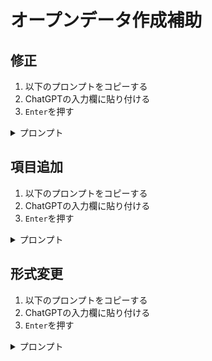 # オープンデータ作成補助

## 修正

1. 以下のプロンプトをコピーする
2. ChatGPTの入力欄に貼り付ける
3. `Enter`を押す

<details><summary>プロンプト</summary>

```
以下のCSVデータのカナを全角から半角にしてください。
例: リュウキュウ → ﾘｭｳｷｭｳ

###
名称,名称_ｶﾅ,名称_英語,文化財分類,種類,住所
「琉球嶌真景」絵巻,リュウキュウトウシンケイエマキ,,絵画,美術工芸品,名護市東江1-8-11
琉球交易港図屏風,リュウキュウコウエキコウズビョウブ,,絵画,美術工芸品,浦添市浦添市美術館
琉球八景,リュウキュウハッケイ,,絵画,美術工芸品,浦添市浦添市美術館
琉球交易港図,リュウキュウコウエキコウズ,,絵画,美術工芸品,浦添市浦添市美術館
花鳥図,カチョウガ,,絵画,美術工芸品,浦添市浦添市美術館
```

</details>

## 項目追加

1. 以下のプロンプトをコピーする
2. ChatGPTの入力欄に貼り付ける
3. `Enter`を押す

<details><summary>プロンプト</summary>

```
以下のCSVデータの`名称_英語`に`名称_ｶﾅ`を参考に英語を追加してください
例: ﾘｭｳｷｭｳ → ryu-kyu-

###
名称,名称_ｶﾅ,名称_英語,文化財分類,種類,住所
「琉球嶌真景」絵巻,ﾘｭｳｷｭｳﾄｳｼﾝｹｲｴﾏｷ,,絵画,美術工芸品,名護市東江1-8-11
琉球交易港図屏風,ﾘｭｳｷｭｳｺｳｴｷｺｳｽﾞﾋﾞｮｳﾌﾞ,,絵画,美術工芸品,浦添市浦添市美術館
琉球八景,ﾘｭｳｷｭｳﾊｯｹｲ,,絵画,美術工芸品,浦添市浦添市美術館
琉球交易港図,ﾘｭｳｷｭｳｺｳｴｷｺｳｽﾞ,,絵画,美術工芸品,浦添市浦添市美術館
花鳥図,ｶﾁｮｳｶﾞ,,絵画,美術工芸品,浦添市浦添市美術館
```

</details>

## 形式変更

1. 以下のプロンプトをコピーする
2. ChatGPTの入力欄に貼り付ける
3. `Enter`を押す

<details><summary>プロンプト</summary>

```
以下のCSVデータをJSON形式に変換してください

###
名称,名称_ｶﾅ,名称_英語,文化財分類,種類,住所
「琉球嶌真景」絵巻,ﾘｭｳｷｭｳﾄｳｼﾝｹｲｴﾏｷ,RyukyutoushinkeiEmaki,絵画,美術工芸品,名護市東江1-8-11
琉球交易港図屏風,ﾘｭｳｷｭｳｺｳｴｷｺｳｽﾞﾋﾞｮｳﾌﾞ,RyukyuKoeki-kozuByobu,絵画,美術工芸品,浦添市浦添市美術館
琉球八景,ﾘｭｳｷｭｳﾊｯｹｲ,RyukyuHakkei,絵画,美術工芸品,浦添市浦添市美術館
琉球交易港図,ﾘｭｳｷｭｳｺｳｴｷｺｳｽﾞ,RyukyuKoeki-kozu,絵画,美術工芸品,浦添市浦添市美術館
花鳥図,ｶﾁｮｳｶﾞ,Kachoga,絵画,美術工芸品,浦添市浦添市美術館
```

</details>
